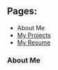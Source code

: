 ## Pages:
- About Me
- [My Projects](/Portfolio/Projects/)
- [My Resume](/Portfolio/Resume.pdf)

### About Me

